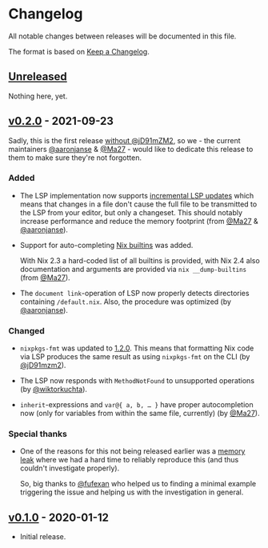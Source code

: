 # Changelog

All notable changes between releases will be documented in this file.

The format is based on [Keep a Changelog](https://keepachangelog.com/en/1.0.0/).

## [Unreleased]

Nothing here, yet.

## [v0.2.0] - 2021-09-23

Sadly, this is the first release
[without @jD91mZM2](https://www.redox-os.org/news/open-source-mental-health/), so we -
the current maintainers
[@aaronjanse](https://github.com/aaronjanse) & [@Ma27](https://github.com/Ma27/) - would like
to dedicate this release to them to make sure they're not forgotten.

### Added

* The LSP implementation now supports
  [incremental LSP updates](https://microsoft.github.io/language-server-protocol/specification#textDocument_synchronization)
  which means that changes in a file don't cause the full file to be transmitted to the LSP from
  your editor, but only a changeset. This should notably increase performance and reduce
  the memory footprint (from [@Ma27](https://github.com/Ma27/) & [@aaronjanse](https://github.com/aaronjanse)).

* Support for auto-completing [Nix builtins](https://nixos.org/manual/nix/unstable/expressions/builtins.html) was added.

  With Nix 2.3 a hard-coded list of all builtins is provided, with Nix 2.4 also documentation
  and arguments are provided via `nix __dump-builtins` (from [@Ma27](https://github.com/Ma27/)).

* The `document link`-operation of LSP now properly detects directories containing `/default.nix`.
  Also, the procedure was optimized (by [@aaronjanse](https://github.com/aaronjanse)).

### Changed

* `nixpkgs-fmt` was updated to [1.2.0](https://github.com/nix-community/nixpkgs-fmt/releases/tag/v1.2.0). This means that formatting Nix code via LSP produces the same result as using `nixpkgs-fmt` on the CLI (by [@jD91mzm2](https://github.com/jD91mzm2)).

* The LSP now responds with `MethodNotFound` to unsupported operations (by [@wiktorkuchta](https://github.com/wiktorkuchta)).

* `inherit`-expressions and `var@{ a, b, … }` have proper autocompletion now (only for variables
  from within the same file, currently) (by [@Ma27](https://github.com/Ma27/)).

### Special thanks

* One of the reasons for this not being released earlier was a
  [memory leak](https://github.com/nix-community/rnix-lsp/issues/33) where we had a hard time
  to reliably reproduce this (and thus couldn't investigate properly).

  So, big thanks to [@fufexan](https://github.com/fufexan/) who helped us to finding a
  minimal example triggering the issue and helping us with the investigation in general.

## [v0.1.0] - 2020-01-12

* Initial release.

[Unreleased]: https://github.com/nix-community/rnix-lsp/compare/v0.2.0...master
[v0.2.0]: https://github.com/nix-community/rnix-lsp/compare/v0.1.0...v0.2.0
[v0.1.0]: https://github.com/nix-community/rnix-lsp/compare/b3586e567c1e558988416676680833294699aeaa...v0.1.0
